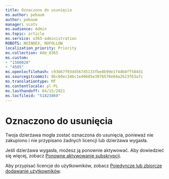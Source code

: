 ```yaml
---
title: Oznaczono do usunięcia
ms.author: pebaum
author: pebaum
manager: scotv
ms.audience: Admin
ms.topic: article
ms.service: o365-administration
ROBOTS: NOINDEX, NOFOLLOW
localization_priority: Priority
ms.collection: Adm_O365
ms.custom:
- "1500020"
- "4585"
ms.openlocfilehash: c93667f93dd567d5133fbe8b99e1f4db8ff584d1
ms.sourcegitcommit: 8bc60ec34bc1e40685e3976576e04a2623f63a7c
ms.translationtype: MT
ms.contentlocale: pl-PL
ms.lasthandoff: 04/15/2021
ms.locfileid: "51823869"
---
```

# <a name="marked-for-removal"></a>Oznaczono do usunięcia

Twoja dzierżawa mogła zostać oznaczona do usunięcia, ponieważ nie zakupiono i nie przypisano żadnych licencji lub dzierżawa wygasła. 

Jeśli dzierżawa wygasła, możesz ją ponownie aktywować. Aby dowiedzieć się więcej, zobacz [Ponowne aktywowanie subskrypcji](https://docs.microsoft.com/microsoft-365/commerce/subscriptions/reactivate-your-subscription?view=o365-worldwide).

Aby przypisać licencje do użytkowników, zobacz [Pojedyncze lub zbiorcze dodawanie użytkowników](https://support.office.com/article/Assign-or-remove-licenses-for-Office-365-for-business-997596b5-4173-4627-b915-36abac6786dc).
